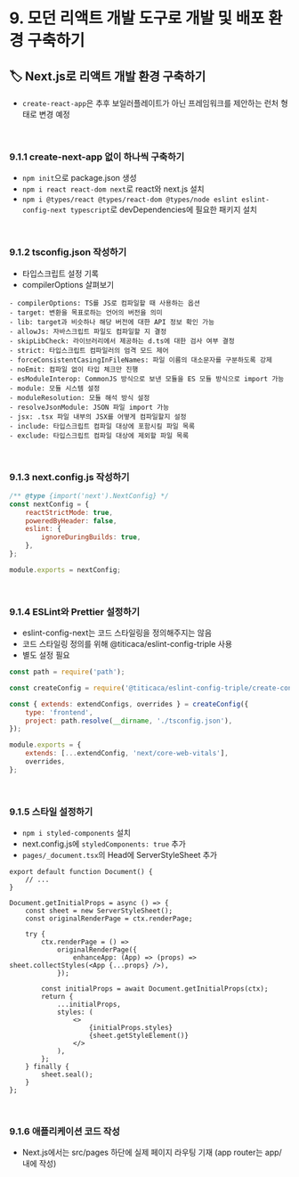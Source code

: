 # 9. 모던 리액트 개발 도구로 개발 및 배포 환경 구축하기

## 🏷 Next.js로 리액트 개발 환경 구축하기

- `create-react-app`은 추후 보일러플레이트가 아닌 프레임워크를 제안하는 런처 형태로 변경 예정

<br />

### 9.1.1 create-next-app 없이 하나씩 구축하기

- `npm init`으로 package.json 생성
- `npm i react react-dom next`로 react와 next.js 설치
- `npm i @types/react @types/react-dom @types/node eslint eslint-config-next typescript`로 devDependencies에 필요한 패키지 설치

<br />

### 9.1.2 tsconfig.json 작성하기

- 타입스크립트 설정 기록
- compilerOptions 살펴보기

```
- compilerOptions: TS를 JS로 컴파일할 때 사용하는 옵션
- target: 변환을 목표로하는 언어의 버전을 의미
- lib: target과 비슷하나 해당 버전에 대한 API 정보 확인 가능
- allowJs: 자바스크립트 파일도 컴파일할 지 결정
- skipLibCheck: 라이브러리에서 제공하는 d.ts에 대한 검사 여부 결정
- strict: 타입스크립트 컴파일러의 엄격 모드 제어
- forceConsistentCasingInFileNames: 파일 이름의 대소문자를 구분하도록 강제
- noEmit: 컴파일 없이 타입 체크만 진행
- esModuleInterop: CommonJS 방식으로 보낸 모듈을 ES 모듈 방식으로 import 가능
- module: 모듈 시스템 설정
- moduleResolution: 모듈 해석 방식 설정
- resolveJsonModule: JSON 파일 import 가능
- jsx: .tsx 파일 내부의 JSX를 어떻게 컴파일할지 설정
- include: 타입스크립트 컴파일 대상에 포함시킬 파일 목록
- exclude: 타입스크립트 컴파일 대상에 제외할 파일 목록
```

<br />

### 9.1.3 next.config.js 작성하기

```js
/** @type {import('next').NextConfig} */
const nextConfig = {
	reactStrictMode: true,
	poweredByHeader: false,
	eslint: {
		ignoreDuringBuilds: true,
	},
};

module.exports = nextConfig;
```

<br />

### 9.1.4 ESLint와 Prettier 설정하기

- eslint-config-next는 코드 스타일링을 정의해주지는 않음
- 코드 스타일링 정의를 위해 @titicaca/eslint-config-triple 사용
- 별도 설정 필요

```js
const path = require('path');

const createConfig = require('@titicaca/eslint-config-triple/create-config');

const { extends: extendConfigs, overrides } = createConfig({
	type: 'frontend',
	project: path.resolve(__dirname, './tsconfig.json'),
});

module.exports = {
	extends: [...extendConfig, 'next/core-web-vitals'],
	overrides,
};
```

<br />

### 9.1.5 스타일 설정하기

- `npm i styled-components` 설치
- next.config.js에 `styledComponents: true` 추가
- `pages/_document.tsx`의 Head에 ServerStyleSheet 추가

```tsx
export default function Document() {
	// ...
}

Document.getInitialProps = async () => {
	const sheet = new ServerStyleSheet();
	const originalRenderPage = ctx.renderPage;

	try {
		ctx.renderPage = () =>
			originalRenderPage({
				enhanceApp: (App) => (props) => sheet.collectStyles(<App {...props} />),
			});

		const initialProps = await Document.getInitialProps(ctx);
		return {
			...initialProps,
			styles: (
				<>
					{initialProps.styles}
					{sheet.getStyleElement()}
				</>
			),
		};
	} finally {
		sheet.seal();
	}
};
```

<br />

### 9.1.6 애플리케이션 코드 작성

- Next.js에서는 src/pages 하단에 실제 페이지 라우팅 기재 (app router는 app/ 내에 작성)
